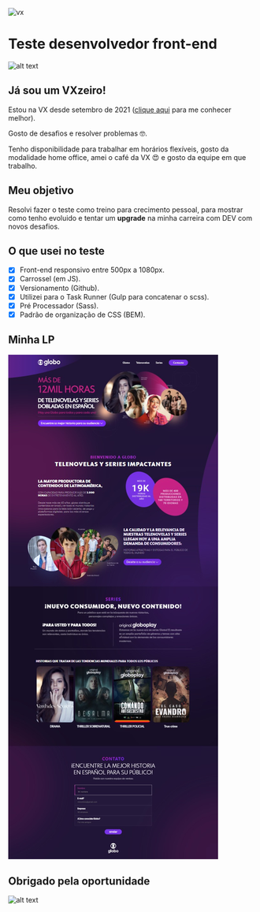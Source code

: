 ![vx](vx.png)

# Teste desenvolvedor front-end

![alt text](https://d335luupugsy2.cloudfront.net/cms/files/41403/1606856495/$8lyt6e2ma2e)

## Já sou um VXzeiro!

Estou na VX desde setembro de 2021 (<a href="https://www.linkedin.com/in/ssjuan/" target="_blank">clique aqui</a> para me conhecer melhor).

Gosto de desafios e resolver problemas 🤓.

Tenho disponibilidade para trabalhar em horários flexíveis, gosto da modalidade home office, amei o café da VX 😍 e gosto da equipe em que trabalho.

## Meu objetivo

Resolvi fazer o teste como treino para crecimento pessoal, para mostrar como tenho evoluido e tentar um **upgrade** na minha carreira com DEV com novos desafios.

## O que usei no teste

- [x] Front-end responsivo entre 500px a 1080px.
- [x] Carrossel (em JS).
- [x] Versionamento (Github).
- [x] Utilizei para o Task Runner (Gulp para concatenar o scss).
- [x] Pré Processador (Sass).
- [x] Padrão de organização de CSS (BEM).

## Minha LP 

![alt text](./LandingPage.jpg)

## Obrigado pela oportunidade

![alt text](https://d335luupugsy2.cloudfront.net/cms/files/41403/1606856495/$8lyt6e2ma2e)
